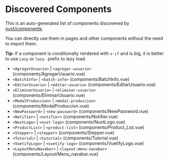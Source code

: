 # Discovered Components

This is an auto-generated list of components discovered by [nuxt/components](https://github.com/nuxt/components).

You can directly use them in pages and other components without the need to import them.

**Tip:** If a component is conditionally rendered with `v-if` and is big, it is better to use `Lazy` or `lazy-` prefix to lazy load.

- `<AgregarUsuario>` | `<agregar-usuario>` (components/AgregarUsuario.vue)
- `<BatchInfo>` | `<batch-info>` (components/BatchInfo.vue)
- `<EditarUsuario>` | `<editar-usuario>` (components/EditarUsuario.vue)
- `<EliminarUsuario>` | `<eliminar-usuario>` (components/EliminarUsuario.vue)
- `<ModalProduccion>` | `<modal-produccion>` (components/ModalProduccion.vue)
- `<NewPassword>` | `<new-password>` (components/NewPassword.vue)
- `<Notifier>` | `<notifier>` (components/Notifier.vue)
- `<NuxtLogo>` | `<nuxt-logo>` (components/NuxtLogo.vue)
- `<ProductList>` | `<product-list>` (components/Product_List.vue)
- `<Stepper>` | `<stepper>` (components/Stepper.vue)
- `<Tutorial>` | `<tutorial>` (components/Tutorial.vue)
- `<VuetifyLogo>` | `<vuetify-logo>` (components/VuetifyLogo.vue)
- `<LayoutMenuNavabar>` | `<layout-menu-navabar>` (components/Layout/Menu_navabar.vue)
